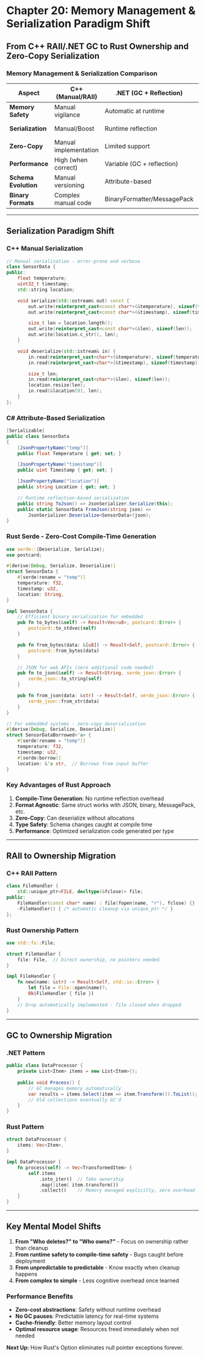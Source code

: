 # Chapter 20: Memory Management & Serialization Paradigm Shift
## From C++ RAII/.NET GC to Rust Ownership and Zero-Copy Serialization

### Memory Management & Serialization Comparison

| Aspect | C++ (Manual/RAII) | .NET (GC + Reflection) | Rust (Ownership + Serde) |
|--------|-------------------|------------------------|---------------------------|
| **Memory Safety** | Manual vigilance | Automatic at runtime | Compile-time guaranteed |
| **Serialization** | Manual/Boost | Runtime reflection | Compile-time codegen |
| **Zero-Copy** | Manual implementation | Limited support | Built-in with traits |
| **Performance** | High (when correct) | Variable (GC + reflection) | Predictably high |
| **Schema Evolution** | Manual versioning | Attribute-based | Type-safe migrations |
| **Binary Formats** | Complex manual code | BinaryFormatter/MessagePack | Postcard/Bincode |

---

## Serialization Paradigm Shift

### C++ Manual Serialization
```cpp
// Manual serialization - error-prone and verbose
class SensorData {
public:
    float temperature;
    uint32_t timestamp;
    std::string location;

    void serialize(std::ostream& out) const {
        out.write(reinterpret_cast<const char*>(&temperature), sizeof(temperature));
        out.write(reinterpret_cast<const char*>(&timestamp), sizeof(timestamp));

        size_t len = location.length();
        out.write(reinterpret_cast<const char*>(&len), sizeof(len));
        out.write(location.c_str(), len);
    }

    void deserialize(std::istream& in) {
        in.read(reinterpret_cast<char*>(&temperature), sizeof(temperature));
        in.read(reinterpret_cast<char*>(&timestamp), sizeof(timestamp));

        size_t len;
        in.read(reinterpret_cast<char*>(&len), sizeof(len));
        location.resize(len);
        in.read(&location[0], len);
    }
};
```

### C# Attribute-Based Serialization
```csharp
[Serializable]
public class SensorData
{
    [JsonPropertyName("temp")]
    public float Temperature { get; set; }

    [JsonPropertyName("timestamp")]
    public uint Timestamp { get; set; }

    [JsonPropertyName("location")]
    public string Location { get; set; }

    // Runtime reflection-based serialization
    public string ToJson() => JsonSerializer.Serialize(this);
    public static SensorData FromJson(string json) =>
        JsonSerializer.Deserialize<SensorData>(json);
}
```

### Rust Serde - Zero-Cost Compile-Time Generation
```rust
use serde::{Deserialize, Serialize};
use postcard;

#[derive(Debug, Serialize, Deserialize)]
struct SensorData {
    #[serde(rename = "temp")]
    temperature: f32,
    timestamp: u32,
    location: String,
}

impl SensorData {
    // Efficient binary serialization for embedded
    pub fn to_bytes(&self) -> Result<Vec<u8>, postcard::Error> {
        postcard::to_stdvec(self)
    }

    pub fn from_bytes(data: &[u8]) -> Result<Self, postcard::Error> {
        postcard::from_bytes(data)
    }

    // JSON for web APIs (zero additional code needed)
    pub fn to_json(&self) -> Result<String, serde_json::Error> {
        serde_json::to_string(self)
    }

    pub fn from_json(data: &str) -> Result<Self, serde_json::Error> {
        serde_json::from_str(data)
    }
}

// For embedded systems - zero-copy deserialization
#[derive(Debug, Serialize, Deserialize)]
struct SensorDataBorrowed<'a> {
    #[serde(rename = "temp")]
    temperature: f32,
    timestamp: u32,
    #[serde(borrow)]
    location: &'a str,  // Borrows from input buffer
}
```

### Key Advantages of Rust Approach

1. **Compile-Time Generation**: No runtime reflection overhead
2. **Format Agnostic**: Same struct works with JSON, binary, MessagePack, etc.
3. **Zero-Copy**: Can deserialize without allocations
4. **Type Safety**: Schema changes caught at compile time
5. **Performance**: Optimized serialization code generated per type

---

## RAII to Ownership Migration

### C++ RAII Pattern
```cpp
class FileHandler {
    std::unique_ptr<FILE, decltype(&fclose)> file;
public:
    FileHandler(const char* name) : file(fopen(name, "r"), fclose) {}
    ~FileHandler() { /* automatic cleanup via unique_ptr */ }
};
```

### Rust Ownership Pattern
```rust
use std::fs::File;

struct FileHandler {
    file: File,  // Direct ownership, no pointers needed
}

impl FileHandler {
    fn new(name: &str) -> Result<Self, std::io::Error> {
        let file = File::open(name)?;
        Ok(FileHandler { file })
    }
    // Drop automatically implemented - file closed when dropped
}
```

---

## GC to Ownership Migration

### .NET Pattern
```csharp
public class DataProcessor {
    private List<Item> items = new List<Item>();
    
    public void Process() {
        // GC manages memory automatically
        var results = items.Select(item => item.Transform()).ToList();
        // Old collections eventually GC'd
    }
}
```

### Rust Pattern
```rust
struct DataProcessor {
    items: Vec<Item>,
}

impl DataProcessor {
    fn process(self) -> Vec<TransformedItem> {
        self.items
            .into_iter()  // Take ownership
            .map(|item| item.transform())
            .collect()    // Memory managed explicitly, zero overhead
    }
}
```

---

## Key Mental Model Shifts

1. **From "Who deletes?" to "Who owns?"** - Focus on ownership rather than cleanup
2. **From runtime safety to compile-time safety** - Bugs caught before deployment
3. **From unpredictable to predictable** - Know exactly when cleanup happens
4. **From complex to simple** - Less cognitive overhead once learned

### Performance Benefits
- **Zero-cost abstractions**: Safety without runtime overhead
- **No GC pauses**: Predictable latency for real-time systems
- **Cache-friendly**: Better memory layout control
- **Optimal resource usage**: Resources freed immediately when not needed

**Next Up:** How Rust's Option<T> eliminates null pointer exceptions forever.
